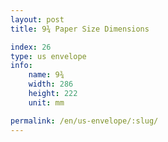 ```yaml
---
layout: post
title: 9¾ Paper Size Dimensions

index: 26
type: us envelope
info:
    name: 9¾
    width: 286
    height: 222
    unit: mm

permalink: /en/us-envelope/:slug/
---
```



